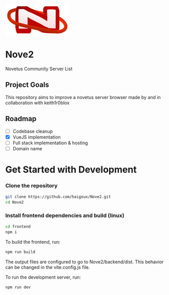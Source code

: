 ![Nove Logo](https://raw.githubusercontent.com/haigoux/Nove2/refs/heads/main/logo.png)
# Nove2
Novetus Community Server List

## Project Goals
This repository aims to improve a novetus server browser made by and in collaboration with keith1r0blox

## Roadmap
- [ ] Codebase cleanup
- [x] VueJS implementation
- [ ] Full stack implementation & hosting
- [ ] Domain name

# Get Started with Development

### Clone the repository
```bash
git clone https://github.com/haigoux/Nove2.git
cd Nove2
```

### Install frontend dependencies and build (linux)

```bash
cd frontend
npm i
```

To build the frontend, run:
```bash
npm run build
```
The output files are configured to go to Nove2/backend/dist. This behavior can be changed in the vite.config.js file.

To run the development server, run:
```bash
npm run dev
```

